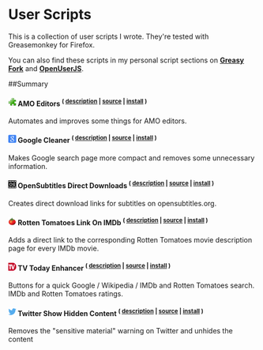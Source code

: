 User Scripts
============

This is a collection of user scripts I wrote. They're tested with Greasemonkey for Firefox.

You can also find these scripts in my personal script sections on [**Greasy Fork**](https://greasyfork.org/users/8551-ede-123) and [**OpenUserJS**](https://openuserjs.org/users/Ede_123/scripts).


##Summary

#### <img src="https://raw.githubusercontent.com/Ede123/userscripts/master/icons/AMO.png" width="16px" height="16px"> AMO Editors <sup>( [description](https://github.com/Ede123/userscripts/blob/master/AMO_Editors.md) | [source](https://github.com/Ede123/userscripts/blob/master/AMO_Editors.user.js) | [install](https://raw.githubusercontent.com/Ede123/userscripts/master/AMO_Editors.user.js) )</sup>

Automates and improves some things for AMO editors.


#### <img src="https://raw.githubusercontent.com/Ede123/userscripts/master/icons/Google.png" width="16px" height="16px"> Google Cleaner <sup>( [description](https://github.com/Ede123/userscripts/blob/master/Google_Cleaner.md) | [source](https://github.com/Ede123/userscripts/blob/master/Google_Cleaner.user.js) | [install](https://raw.githubusercontent.com/Ede123/userscripts/master/Google_Cleaner.user.js) )</sup>

Makes Google search page more compact and removes some unnecessary information.


#### <img src="https://raw.githubusercontent.com/Ede123/userscripts/master/icons/OpenSubtitles.png" width="16px" height="16px"> OpenSubtitles Direct Downloads <sup>( [description](https://github.com/Ede123/userscripts/blob/master/OpenSubtitles_Direct_Downloads.md) | [source](https://github.com/Ede123/userscripts/blob/master/OpenSubtitles_Direct_Downloads.user.js) | [install](https://raw.githubusercontent.com/Ede123/userscripts/master/OpenSubtitles_Direct_Downloads.user.js) )</sup>

Creates direct download links for subtitles on opensubtitles.org.


#### <img src="https://raw.githubusercontent.com/Ede123/userscripts/master/icons/Rotten_Tomatoes.png" width="16px" height="16px"> Rotten Tomatoes Link On IMDb <sup>( [description](https://github.com/Ede123/userscripts/blob/master/Rotten_Tomatoes_Link_On_IMDb.md) | [source](https://github.com/Ede123/userscripts/blob/master/Rotten_Tomatoes_Link_On_IMDb.user.js) | [install](https://raw.githubusercontent.com/Ede123/userscripts/master/Rotten_Tomatoes_Link_On_IMDb.user.js) )</sup>

Adds a direct link to the corresponding Rotten Tomatoes movie description page for every IMDb movie.


#### <img src="https://raw.githubusercontent.com/Ede123/userscripts/master/icons/TV_Today.png" width="16px" height="16px"> TV Today Enhancer <sup>( [description](https://github.com/Ede123/userscripts/blob/master/TV_Today_Enhancer.md) | [source](https://github.com/Ede123/userscripts/blob/master/TV_Today_Enhancer.user.js) | [install](https://raw.githubusercontent.com/Ede123/userscripts/master/TV_Today_Enhancer.user.js) )</sup>

Buttons for a quick Google / Wikipedia / IMDb and Rotten Tomatoes search. IMDb and Rotten Tomatoes ratings.


#### <img src="https://raw.githubusercontent.com/Ede123/userscripts/master/icons/Twitter.png" width="16px" height="16px"> Twitter Show Hidden Content <sup>( [description](https://github.com/Ede123/userscripts/blob/master/Twitter_Show_Hidden_Content.md) | [source](https://github.com/Ede123/userscripts/blob/master/Twitter_Show_Hidden_Content.user.js) | [install](https://raw.githubusercontent.com/Ede123/userscripts/master/Twitter_Show_Hidden_Content.user.js) )</sup>

Removes the "sensitive material" warning on Twitter and unhides the content
